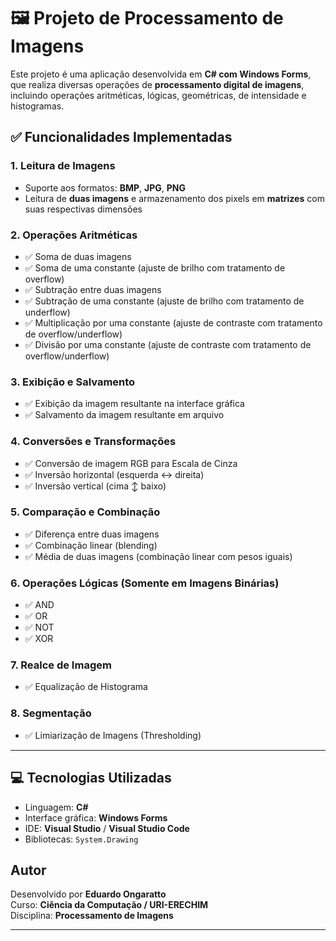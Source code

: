 # 🖼️ Projeto de Processamento de Imagens

Este projeto é uma aplicação desenvolvida em **C# com Windows Forms**, que realiza diversas operações de **processamento digital de imagens**, incluindo operações aritméticas, lógicas, geométricas, de intensidade e histogramas.

## ✅ Funcionalidades Implementadas

### 1. Leitura de Imagens
- Suporte aos formatos: **BMP**, **JPG**, **PNG**
- Leitura de **duas imagens** e armazenamento dos pixels em **matrizes** com suas respectivas dimensões

### 2. Operações Aritméticas
- ✅ Soma de duas imagens  
- ✅ Soma de uma constante (ajuste de brilho com tratamento de overflow)  
- ✅ Subtração entre duas imagens  
- ✅ Subtração de uma constante (ajuste de brilho com tratamento de underflow)  
- ✅ Multiplicação por uma constante (ajuste de contraste com tratamento de overflow/underflow)  
- ✅ Divisão por uma constante (ajuste de contraste com tratamento de overflow/underflow)  

### 3. Exibição e Salvamento
- ✅ Exibição da imagem resultante na interface gráfica  
- ✅ Salvamento da imagem resultante em arquivo  

### 4. Conversões e Transformações
- ✅ Conversão de imagem RGB para Escala de Cinza  
- ✅ Inversão horizontal (esquerda ↔ direita)  
- ✅ Inversão vertical (cima ↕ baixo)  

### 5. Comparação e Combinação
- ✅ Diferença entre duas imagens  
- ✅ Combinação linear (blending)  
- ✅ Média de duas imagens (combinação linear com pesos iguais)  

### 6. Operações Lógicas (Somente em Imagens Binárias)
- ✅ AND  
- ✅ OR  
- ✅ NOT  
- ✅ XOR  

### 7. Realce de Imagem
- ✅ Equalização de Histograma  

### 8. Segmentação
- ✅ Limiarização de Imagens (Thresholding)  

---

## 💻 Tecnologias Utilizadas

- Linguagem: **C#**
- Interface gráfica: **Windows Forms**
- IDE: **Visual Studio** / **Visual Studio Code**
- Bibliotecas: `System.Drawing`

## Autor

Desenvolvido por **Eduardo Ongaratto**  
Curso: **Ciência da Computação / URI-ERECHIM**  
Disciplina: **Processamento de Imagens**

---

